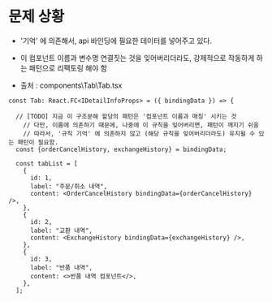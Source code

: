
# 문제 상황 
- '기억' 에 의존해서, api 바인딩에 필요한 데이터를 넣어주고 있다. 
- 이 컴포넌트 이름과 변수명 연결짓는 것을 잊어버리더라도, 강제적으로 작동하게 하는 패턴으로 리팩토링 해야 함 

- 출처 : components\Tab\Tab.tsx

```tsx
const Tab: React.FC<IDetailInfoProps> = ({ bindingData }) => {

  // [TODO] 지금 이 구조분해 할당의 패턴은 '컴포넌트 이름과 매칭' 시키는 것 
    // 다만, 이름에 의존하기 때문에, 나중에 이 규칙을 잊어버리면, 패턴이 깨지기 쉬움 
    // 따라서, '규칙 기억' 에 의존하지 않고 (해당 규칙을 잊어버리더라도) 유지될 수 있는 패턴이 필요함.
  const {orderCancelHistory, exchangeHistory} = bindingData;
  
  const tabList = [
    {
      id: 1,
      label: "주문/취소 내역",
      content: <OrderCancelHistory bindingData={orderCancelHistory} />,
    },
    {
      id: 2,
      label: "교환 내역",
      content: <ExchangeHistory bindingData={exchangeHistory} />,
    },
    {
      id: 3,
      label: "반품 내역",
      content: <>반품 내역 컴포넌트</>,
    },
  ];
  ```